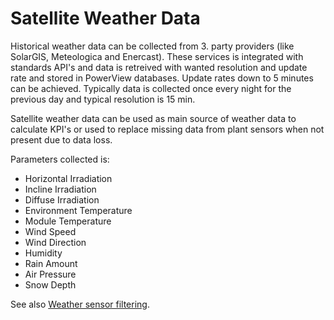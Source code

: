 # Satellite Weather Data

Historical weather data can be collected from 3. party providers (like SolarGIS, Meteologica and Enercast).
These services is integrated with standards API's and data is retreived with wanted resolution and update rate and stored in PowerView databases.
Update rates down to 5 minutes can be achieved. 
Typically data is collected once every night for the previous day and typical resolution is 15 min.

Satellite weather data can be used as main source of weather data to calculate KPI's or used to replace missing data from plant sensors when not present due to data loss.

Parameters collected is:
- Horizontal Irradiation	
- Incline Irradiation	
- Diffuse Irradiation	
- Environment Temperature	
- Module Temperature	
- Wind Speed	
- Wind Direction	
- Humidity	
- Rain Amount	
- Air Pressure	
- Snow Depth

See also [Weather sensor filtering](../../Data%20Processing/Data%20Filtering/Weather%20Sensor%20Filtering/Weather%20Sensor%20Filtering.md).